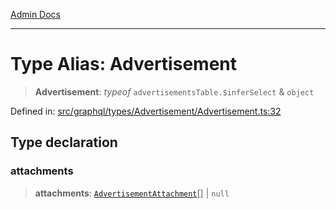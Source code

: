 [Admin Docs](/)

***

# Type Alias: Advertisement

> **Advertisement**: *typeof* `advertisementsTable.$inferSelect` & `object`

Defined in: [src/graphql/types/Advertisement/Advertisement.ts:32](https://github.com/PalisadoesFoundation/talawa-api/blob/f1b6ec0d386e11c6dc4f3cf8bb763223ff502e1e/src/graphql/types/Advertisement/Advertisement.ts#L32)

## Type declaration

### attachments

> **attachments**: [`AdvertisementAttachment`](../../../AdvertisementAttachment/AdvertisementAttachment/type-aliases/AdvertisementAttachment.md)[] \| `null`
